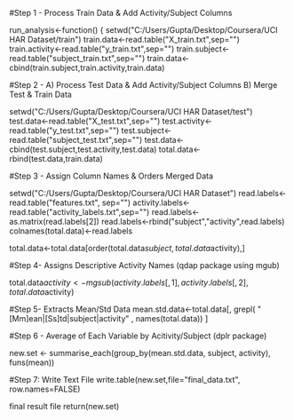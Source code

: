 
#Step 1 - Process Train Data & Add Activity/Subject Columns

run_analysis<-function() { setwd("C:/Users/Gupta/Desktop/Coursera/UCI HAR Dataset/train") train.data<-read.table("X_train.txt",sep="") train.activity<-read.table("y_train.txt",sep="") train.subject<-read.table("subject_train.txt",sep="") train.data<-cbind(train.subject,train.activity,train.data)

#Step 2 - A) Process Test Data & Add Activity/Subject Columns B) Merge Test & Train Data

setwd("C:/Users/Gupta/Desktop/Coursera/UCI HAR Dataset/test") test.data<-read.table("X_test.txt",sep="") test.activity<-read.table("y_test.txt",sep="") test.subject<-read.table("subject_test.txt",sep="") test.data<-cbind(test.subject,test.activity,test.data) total.data<-rbind(test.data,train.data)

#Step 3 - Assign Column Names & Orders Merged Data

setwd("C:/Users/Gupta/Desktop/Coursera/UCI HAR Dataset") read.labels<-read.table("features.txt", sep="") activity.labels<-read.table("activity_labels.txt",sep="") read.labels<-as.matrix(read.labels[2]) read.labels<-rbind("subject","activity",read.labels) colnames(total.data)<-read.labels

total.data<-total.data[order(total.data$subject,total.data$activity),]

#Step 4- Assigns Descriptive Activity Names (qdap package using mgub)

total.data$activity<-mgsub(activity.labels[,1],activity.labels[,2],total.data$activity)

#Step 5- Extracts Mean/Std Data
mean.std.data<-total.data[, grepl( "[Mm]ean|[Ss]td|subject|activity" , names(total.data)) ]

#Step 6 - Average of Each Variable by Acitivity/Subject (dplr package)

new.set <- summarise_each(group_by(mean.std.data, subject, activity), funs(mean))

#Step 7: Write Text File
write.table(new.set,file="final_data.txt", row.names=FALSE)

final result file
return(new.set)
